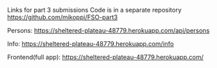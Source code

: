 Links for part 3 submissions
Code is in a separate repository https://github.com/mikoppi/FSO-part3

Persons: https://sheltered-plateau-48779.herokuapp.com/api/persons

Info: https://sheltered-plateau-48779.herokuapp.com/info

Frontend(full app): https://sheltered-plateau-48779.herokuapp.com/
